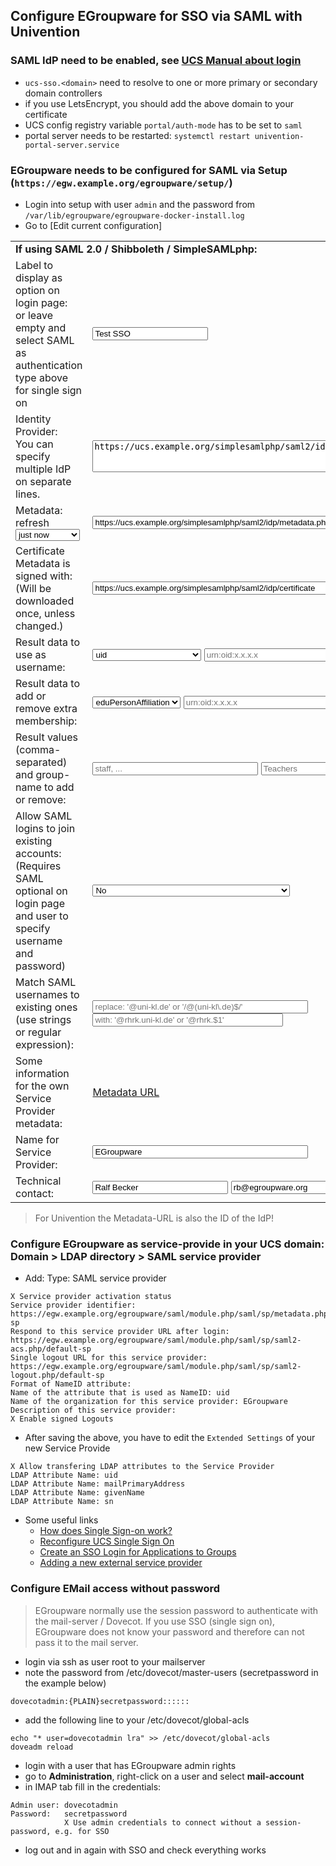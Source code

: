 ## Configure EGroupware for SSO via SAML with Univention

### SAML IdP need to be enabled, see [UCS Manual about login](https://docs.software-univention.de/manual/5.0/en/central-management-umc/login.html#central-management-umc-login)
    
* ```ucs-sso.<domain>``` need to resolve to one or more primary or secondary domain controllers
* if you use LetsEncrypt, you should add the above domain to your certificate
* UCS config registry variable ```portal/auth-mode``` has to be set to ```saml```
* portal server needs to be restarted: ```systemctl restart univention-portal-server.service```

### EGroupware needs to be configured for SAML via Setup (```https://egw.example.org/egroupware/setup/```)
  * Login into setup with user ```admin``` and the password from ```/var/lib/egroupware/egroupware-docker-install.log```
  * Go to [Edit current configuration]
  
<html>
<table border="0" align="center" cellspacing="0" width="90%">
<tbody>
   <tr class="th">
    <td colspan="2"><b>If using SAML 2.0 / Shibboleth / SimpleSAMLphp:</b></td>
   </tr>

   <tr class="row_off">
    <td>Label to display as option on login page:<br>or leave empty and select SAML as authentication type above for single sign on</td>
    <td><input name="newsettings[saml_discovery]" placeholder="University Login" value="Test SSO" size="20"></td>
   </tr>

   <tr class="row_on">
    <td>Identity Provider:<br>You can specify multiple IdP on separate lines.</td>
    <td><textarea name="newsettings[saml_idp]" placeholder="https://idp.uni-kl.de/idp/shibboleth" rows="3" cols="64">https://ucs.example.org/simplesamlphp/saml2/idp/metadata.php</textarea></td>
   </tr>

   <tr class="row_off">
    <td>
     Metadata:
     refresh
     <select name="newsettings[saml_metadata_refresh]">
      <option value="daily">daily</option>
      <option value="weekly">weekly</option>
      <option value="no">not automatic</option>
      <option value="now" selected>just now</option>
     </select>
    </td>
    <td>
     <input name="newsettings[saml_metadata]" placeholder="https://www.aai.dfn.de/fileadmin/metadata/dfn-aai-metadata.xml" value="https://ucs.example.org/simplesamlphp/saml2/idp/metadata.php" size="64"><br>
    </td>
   </tr>
   <tr class="row_on">
    <td>Certificate Metadata is signed with: (Will be downloaded once, unless changed.)</td>
    <td><input name="newsettings[saml_certificate]" placeholder="https://www.aai.dfn.de/fileadmin/metadata/dfn-aai.pem" value="https://ucs.example.org/simplesamlphp/saml2/idp/certificate" size="64"></td>
   </tr>
   <tr class="row_off">
    <td>Result data to use as username:</td>
    <td>
     <select name="newsettings[saml_username]">
      <option value="eduPersonPrincipalName">eduPersonPrincipalName</option>
      <option value="eduPersonUniqueId">eduPersonUniqueId</option>
      <option value="emailAddress">emailAddress</option>
      <option value="uid" selected="">uid</option>
      <option value="customOid">custom OID</option>
     </select>
     <input name="newsettings[saml_username_oid]" value="" placeholder="urn:oid:x.x.x.x" size="40">
    </td>
   </tr>
   <tr class="row_on">
    <td>Result data to add or remove extra membership:</td>
    <td>
     <select name="newsettings[saml_affiliation]">
      <option value="eduPersonAffiliation" selected="">eduPersonAffiliation</option>
      <option value="custom">custom OID</option>
     </select>
     <input name="newsettings[saml_affiliation_oid]" value="" placeholder="urn:oid:x.x.x.x" size="40">
    </td>
   </tr>
   <tr class="row_off">
    <td>Result values (comma-separated) and group-name to add or remove:</td>
    <td>
     <input name="newsettings[saml_affiliation_values]" value="" placeholder="staff, ..." size="30">
     <input name="newsettings[saml_affiliation_group]" value="" placeholder="Teachers" size="30">
    </td>
   </tr>
   <tr class="row_on">
    <td>Allow SAML logins to join existing accounts:<br>(Requires SAML optional on login page and user to specify username and password)</td>
    <td>
     <select name="newsettings[saml_join]">
      <option value="">No</option>
      <option value="usernameemail">Replace username and email</option>
      <option value="username">Replace username and keep email</option>
      <option value="description">Use account description to store SAML username</option>
     </select>
    </td>
   </tr>
   <tr class="row_off">
    <td>Match SAML usernames to existing ones (use strings or regular expression):</td>
    <td>
      <input name="newsettings[saml_replace]" placeholder="replace: '@uni-kl.de' or '/@(uni-kl\.de)$/'" value="" size="40">
      <input name="newsettings[saml_replace_with]" placeholder="with: '@rhrk.uni-kl.de' or '@rhrk.$1'" value="" size="35">
   </td>
   </tr>
   <tr class="row_on" height="25">
    <td>Some information for the own Service Provider metadata:</td>
    <td><a href="/egroupware/saml/module.php/saml/sp/metadata.php/default-sp">Metadata URL</a></td>
   </tr>
   <tr class="row_off">
    <td>Name for Service Provider:</td>
    <td><input name="newsettings[saml_sp]" placeholder="EGroupware" value="EGroupware" size="40"></td>
   </tr>
   <tr class="row_on">
    <td>Technical contact:</td>
    <td>
     <input name="newsettings[saml_contact_name]" value="Ralf Becker" placeholder="Name" size="24">
     <input name="newsettings[saml_contact_email]" value="rb@egroupware.org" placeholder="Email" size="24">
    </td>
   </tr>
</tbody></table>
</html>

> For Univention the Metadata-URL is also the ID of the IdP!

### Configure EGroupware as service-provide in your UCS domain: **Domain > LDAP directory > SAML service provider**
* Add: Type: SAML service provider

```
X Service provider activation status
Service provider identifier: https://egw.example.org/egroupware/saml/module.php/saml/sp/metadata.php/default-sp
Respond to this service provider URL after login: https://egw.example.org/egroupware/saml/module.php/saml/sp/saml2-acs.php/default-sp
Single logout URL for this service provider: https://egw.example.org/egroupware/saml/module.php/saml/sp/saml2-logout.php/default-sp
Format of NameID attribute:
Name of the attribute that is used as NameID: uid
Name of the organization for this service provider: EGroupware
Description of this service provider:
X Enable signed Logouts
```
* After saving the above, you have to edit the `Extended Settings` of your new Service Provide
```
X Allow transfering LDAP attributes to the Service Provider
LDAP Attribute Name: uid
LDAP Attribute Name: mailPrimaryAddress
LDAP Attribute Name: givenName
LDAP Attribute Name: sn
```

* Some useful links
    * [How does Single Sign-on work?](https://www.univention.com/blog-en/2021/08/how-does-single-sign-on-work-with-saml-and-openidconnect/)
    * [Reconfigure UCS Single Sign On](https://help.univention.com/t/reconfigure-ucs-single-sign-on/16161)
    * [Create an SSO Login for Applications to Groups](https://www.univention.com/blog-en/2020/07/sso-login-for-groups/)
    * [Adding a new external service provider](https://docs.software-univention.de/manual/5.0/en/domain-ldap/saml.html#domain-saml-additional-serviceprovider)

### Configure EMail access without password

> EGroupware normally use the session password to authenticate with the mail-server / Dovecot. If you use SSO (single sign on), EGroupware does not know your password and therefore can not pass it to the mail server.

* login via ssh as user root to your mailserver
* note the password from /etc/dovecot/master-users (secretpassword in the example below)
```
dovecotadmin:{PLAIN}secretpassword::::::
```
* add the following line to your /etc/dovecot/global-acls
```shell
echo "* user=dovecotadmin lra" >> /etc/dovecot/global-acls
doveadm reload
```
* login with a user that has EGroupware admin rights
* go to **Administration**, right-click on a user and select **mail-account**
* in IMAP tab fill in the credentials:
```
Admin user: dovecotadmin
Password:   secretpassword
            X Use admin credentials to connect without a session-password, e.g. for SSO
```
* log out and in again with SSO and check everything works